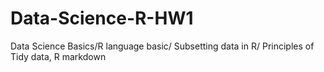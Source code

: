 # Data-Science-R-HW1
Data Science Basics/R language basic/ Subsetting data in R/ Principles of Tidy data, R markdown
